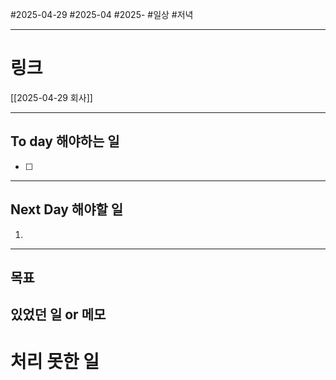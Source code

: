 #2025-04-29 #2025-04 #2025-
#일상 #저녁 

-------
# 링크
[[2025-04-29 회사]]

---
## To day 해야하는 일
- [ ] 

---
## Next Day 해야할 일
1. 

---

## 목표


## 있었던 일  or 메모


# 처리 못한 일